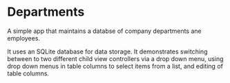 Departments
===========

A simple app that maintains a databse of company departments ane employees.

It uses an SQLite database for data storage. It demonstrates switching between to two different child view controllers via a drop down menu, using drop down menus in table columns to select items from a list, and editing of table columns.

